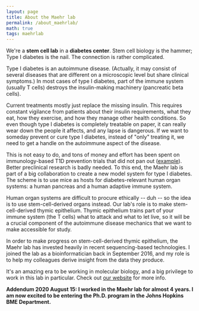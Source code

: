 ```yaml
---
layout: page
title: About the Maehr lab
permalink: /about_maehrlab/
math: true
tags: maehrlab 
---
```


We're a **stem cell lab** in a **diabetes center**. Stem cell biology is the hammer; Type I diabetes is the nail. The connection is rather complicated. 

Type I diabetes is an autoimmune disease. (Actually, it may consist of several diseases that are different on a microscopic level but share clinical symptoms.) In most cases of type I diabetes, part of the immune system (usually T cells) destroys the insulin-making machinery (pancreatic beta cells). 

Current treatments mostly just replace the missing insulin. This requires constant vigilance from patients about their insulin requirements, what they eat, how they exercise, and how they manage other health conditions. So even though type I diabetes is completely treatable on paper, it can really wear down the people it affects, and any lapse is dangerous. If we want to someday prevent or cure type I diabetes, instead of "only" treating it, we need to get a handle on the autoimmune aspect of the disease. 

This is not easy to do, and tons of money and effort has been spent on immunology-based T1D prevention trials that did not pan out ([example](https://academic.oup.com/jcem/article/103/8/2838/5036898)). Better preclinical research is badly needed. To this end, the Maehr lab is part of a big collaboration to create a new model system for type I diabetes. The scheme is to use mice as hosts for diabetes-relevant human organ systems: a human pancreas and a human adaptive immune system. 

Human organ systems are difficult to procure ethically -- duh -- so the idea is to use stem-cell-derived organs instead. Our lab's role is to make stem-cell-derived thymic epithelium. Thymic epithelium trains part of your immune system (the T cells) what to attack and what to let live, so it will be a crucial component of the autoimmune disease mechanics that we want to make accessible for study.

In order to make progress on stem-cell-derived thymic epithelium, the Maehr lab has invested heavily in recent sequencing-based technologies. I joined the lab as a bioinformatician back in September 2016, and my role is to help my colleagues derive insight from the data they produce. 

It's an amazing era to be working in molecular biology, and a big privilege to work in this lab in particular. Check out [our website](http://maehrlab.net/) for more info.

**Addendum 2020 August 15: I worked in the Maehr lab for almost 4 years. I am now excited to be entering the Ph.D. program in the Johns Hopkins BME Department.**
